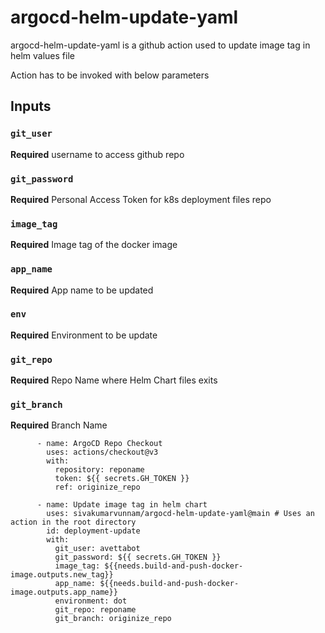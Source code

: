 # argocd-helm-update-yaml

argocd-helm-update-yaml is a github action used to update image tag in helm values file

Action has to be invoked with below parameters

## Inputs

### `git_user`

**Required** username to access github repo

### `git_password`

**Required** Personal Access Token for k8s deployment files repo

### `image_tag`

**Required** Image tag of the docker image

### `app_name`

**Required** App name to be updated

### `env`

**Required** Environment to be update


### `git_repo`

**Required** Repo Name where Helm Chart files exits


### `git_branch`

**Required** Branch Name

```         
      - name: ArgoCD Repo Checkout
        uses: actions/checkout@v3
        with:
          repository: reponame
          token: ${{ secrets.GH_TOKEN }}
          ref: originize_repo

      - name: Update image tag in helm chart
        uses: sivakumarvunnam/argocd-helm-update-yaml@main # Uses an action in the root directory
        id: deployment-update
        with:
          git_user: avettabot
          git_password: ${{ secrets.GH_TOKEN }} 
          image_tag: ${{needs.build-and-push-docker-image.outputs.new_tag}}
          app_name: ${{needs.build-and-push-docker-image.outputs.app_name}}
          environment: dot
          git_repo: reponame
          git_branch: originize_repo
```
